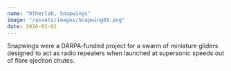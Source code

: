 ```yaml
---
name: "Otherlab, Snapwings"
image: "/assets/images/Snapwing01.png"
date: 2016-01-01
---
```

Snapwings were a DARPA-funded project for a swarm of miniature gliders designed to act as radio repeaters when launched at supersonic speeds out of flare ejection chutes.
